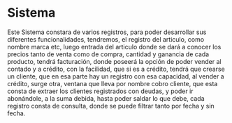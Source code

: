 # Sistema
Este Sistema constara de varios registros, para poder desarrollar sus diferentes funcionalidades, tendremos, el registro del
articulo, como nombre marca etc, luego entrada del articulo donde se dará a conocer los precios tanto de venta como de compra, 
cantidad y ganancia de cada producto, tendrá  facturación, donde poseerá la opción de poder vender al contado y a crédito, con 
la facilidad, que si es a crédito, tendrá que crearse un cliente, que en esa parte hay un registro con esa capacidad, al vender 
a crédito, surge otra, ventana que lleva por nombre cobro cliente, que esta consta de extraer los clientes registrados con deudas, 
y poder ir abonándole, a la suma debida, hasta poder saldar lo que debe, cada registro consta de consulta, donde se puede filtrar 
tanto por fecha y sin fecha.
